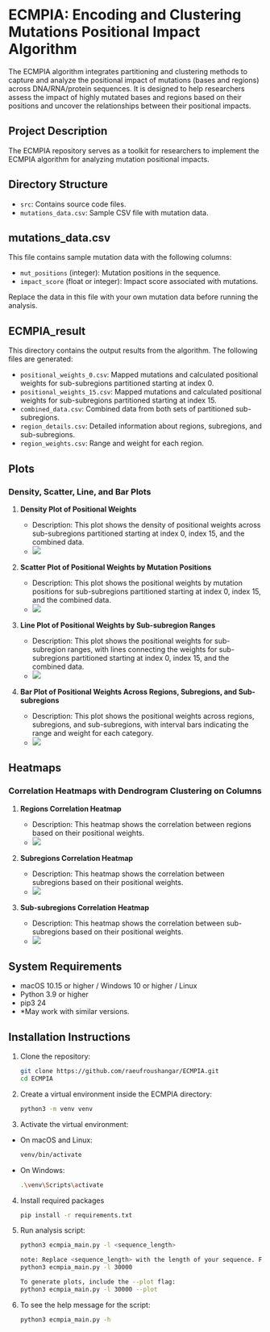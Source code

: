# ECMPIA: Encoding and Clustering Mutations Positional Impact Algorithm

The ECMPIA algorithm integrates partitioning and clustering methods to capture and analyze the positional impact of mutations (bases and regions) across DNA/RNA/protein sequences. It is designed to help researchers assess the impact of highly mutated bases and regions based on their positions and uncover the relationships between their positional impacts.

## Project Description

The ECMPIA repository serves as a toolkit for researchers to implement the ECMPIA algorithm for analyzing mutation positional impacts.

## Directory Structure

- `src`: Contains source code files.
- `mutations_data.csv`: Sample CSV file with mutation data.

## mutations_data.csv

This file contains sample mutation data with the following columns:
- `mut_positions` (integer): Mutation positions in the sequence.
- `impact_score` (float or integer): Impact score associated with mutations.

Replace the data in this file with your own mutation data before running the analysis.


## ECMPIA_result

This directory contains the output results from the algorithm. The following files are generated:
- `positional_weights_0.csv`: Mapped mutations and calculated positional weights for sub-subregions partitioned starting at index 0.
- `positional_weights_15.csv`: Mapped mutations and calculated positional weights for sub-subregions partitioned starting at index 15.
- `combined_data.csv`: Combined data from both sets of partitioned sub-subregions.
- `region_details.csv`: Detailed information about regions, subregions, and sub-subregions.
- `region_weights.csv`: Range and weight for each region.


## Plots

### Density, Scatter, Line, and Bar Plots

1. **Density Plot of Positional Weights**
   - Description: This plot shows the density of positional weights across sub-subregions partitioned starting at index 0, index 15, and the combined data.
   - ![](ECMPIA_result/density_plot_for_positional_weights.png)

2. **Scatter Plot of Positional Weights by Mutation Positions**
   - Description: This plot shows the positional weights by mutation positions for sub-subregions partitioned starting at index 0, index 15, and the combined data.
   - ![](ECMPIA_result/positional_weights_by_mutation_positions.png)

3. **Line Plot of Positional Weights by Sub-subregion Ranges**
   - Description: This plot shows the positional weights for sub-subregion ranges, with lines connecting the weights for sub-subregions partitioned starting at index 0, index 15, and the combined data.
   - ![](ECMPIA_result/positional_weights_by_subsubregion_ranges.png)

4. **Bar Plot of Positional Weights Across Regions, Subregions, and Sub-subregions**
   - Description: This plot shows the positional weights across regions, subregions, and sub-subregions, with interval bars indicating the range and weight for each category.
   - ![](ECMPIA_result/positional_weights_of_regions_subregions_subsubregions.png)


## Heatmaps

### Correlation Heatmaps with Dendrogram Clustering on Columns

1. **Regions Correlation Heatmap**
   - Description: This heatmap shows the correlation between regions based on their positional weights.
   - ![](ECMPIA_result/region_correlation_heatmap.png)

2. **Subregions Correlation Heatmap**
   - Description: This heatmap shows the correlation between subregions based on their positional weights.
   - ![](ECMPIA_result/subregion_correlation_heatmap.png)

3. **Sub-subregions Correlation Heatmap**
   - Description: This heatmap shows the correlation between sub-subregions based on their positional weights.
   - ![](ECMPIA_result/subsubregion_correlation_heatmap.png)


## System Requirements

- macOS 10.15 or higher / Windows 10 or higher / Linux
- Python 3.9 or higher
- pip3 24
- *May work with similar versions.

## Installation Instructions

1. Clone the repository:
   ```bash
   git clone https://github.com/raeufroushangar/ECMPIA.git
   cd ECMPIA

2. Create a virtual environment inside the ECMPIA directory:
   ```bash
   python3 -m venv venv

3. Activate the virtual environment:

- On macOS and Linux:
   ```bash
   venv/bin/activate
- On Windows:
   ```bash
   .\venv\Scripts\activate

4. Install required packages
   ```bash
   pip install -r requirements.txt

5. Run analysis script:
   ```bash
   python3 ecmpia_main.py -l <sequence_length> 

   note: Replace <sequence_length> with the length of your sequence. For example:
   python3 ecmpia_main.py -l 30000 

   To generate plots, include the --plot flag:
   python3 ecmpia_main.py -l 30000 --plot

6. To see the help message for the script:
   ```bash
   python3 ecmpia_main.py -h
